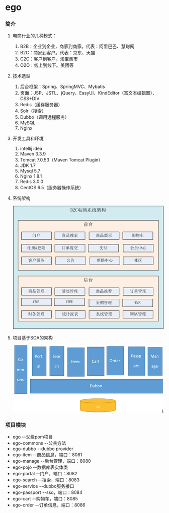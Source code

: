 # ego

### 简介
1. 电商行业的几种模式：
    1. B2B：企业到企业，商家到商家。代表：阿里巴巴、慧聪网
    2. B2C：商家到客户。代表：京东、天猫
    3. C2C：客户到客户。淘宝集市
    4. O2O：线上到线下。美团等

2. 技术选型
    1. 后台框架：Spring、SpringMVC、Mybatis
    2. 页面：JSP、JSTL、jQuery、EasyUI、KindEditor（富文本编辑器）、CSS+DIV
    3. Redis（缓存服务器）
    4. Solr（搜索）
    5. Dubbo（调用远程服务）
    6. MySQL
    7. Nginx

3. 开发工具和环境
    1. intellij idea
    2. Maven 3.3.9
    3. Tomcat 7.0.53（Maven Tomcat Plugin）
    4. JDK 1.7
    5. Mysql 5.7
    6. Nginx 1.8.1
    7. Redis 3.0.0
    8. CentOS 6.5（服务器操作系统）

4. 系统架构

    ![系统架构](images/ego-01.png)
5. 项目基于SOA的架构

    ![SOA](images/ego-02.png)
    


### 项目模块

* ego --父级pom项目
* ego-commons --公共方法
* ego-dubbo --dubbo provider
* ego-item --商品信息，端口：8081
* ego-manage --后台管理，端口：8080
* ego-pojo --数据库表实体类
* ego-portal --门户，端口：8082
* ego-search --搜索，端口：8083
* ego-service --dubbo服务接口
* ego-passport --sso，端口：8084
* ego-cart --购物车，端口：8085
* ego-order --订单信息，端口：8086
